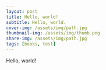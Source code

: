 ```yaml
---
layout: post
title: Hello, world!
subtitle: Hello, world.
cover-img: /assets/img/path.jpg
thumbnail-img: /assets/img/thumb.png
share-img: /assets/img/path.jpg
tags: [books, test]
---
```


Hello, world!